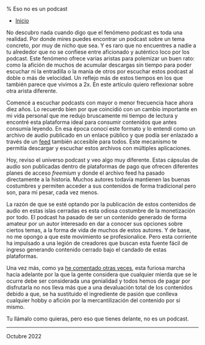 % Eso no es un podcast

- [Inicio](../index.html)


No descubro nada cuando digo que el fenómeno podcast es toda una realidad. Por
donde mires puedes encontrar un podcast sobre un tema concreto, por muy de nicho
que sea. Y es raro que no encuentres a nadie a tu alrededor que no se confiese
entre aficionado y auténtico loco por los podcast. Este fenómeno ofrece varias
aristas para polemizar un buen rato: como la afición de muchos de acumular
descargas sin tiempo para poder escuchar ni la entradilla o la manía de otros
por escuchar estos podcast al doble o más de velocidad. Un reflejo más de estos
tiempos en los que también parece que vivimos a 2x. En este artículo quiero
reflexionar sobre otra arista diferente. 


Comencé a escuchar podcasts con mayor o menor frecuencia hace ahora diez
años. Lo recuerdo bien por que coincidió con un cambio importante en mi vida
personal que me redujo bruscamente mi tiempo de lectura y encontré esta
plataforma ideal para consumir contenidos que antes consumía leyendo. En esa
época conocí este formato y lo entendí como un archivo de audio publicado en un
enlace público y que podía ser enlazado a través de un
[feed](https://es.wikipedia.org/wiki/Fuente_web) también accesible para
todos. Este mecanismo te permitía descargar y escuchar estos archivos con
múltiples aplicaciones.

Hoy, reviso el universo podcast y veo algo muy diferente. Estas cápsulas de
audio son publicadas dentro de plataformas de pago que ofrecen diferentes planes
de acceso *freemium* y donde el archivo feed ha pasado directamente a la
historia. Muchos autores todavía mantienen las buenas costumbres y permiten
acceder a sus contenidos de forma tradicional pero son, para mi pesar, cada vez
menos.

La razón de que se esté optando por la publicación de estos contenidos de audio
en estas islas cerradas es esta odiosa costumbre de la monetización por todo. El
podcast ha pasado de ser un contenido generado de forma amateur por un autor
interesado en dar a conocer sus opciones sobre ciertos temas, a la forma de vida
de muchos de estos autores. Y de base, no me opongo a que este movimiento se
profesionalice. Pero esta corriente ha impulsado a una legión de creadores que
buscan esta fuente fácil de ingreso generando contenido cerrado bajo el candado
de estas plataformas.

Una vez más, como ya [he comentado otras
veces](https://texto-plano.xyz/~sdemingo/blog/gemini-como-solucion.md.html),
esta furiosa marcha hacia adelante por la que la gente considera que cualquier
mierda que se le ocurre debe ser considerada una genialidad y todos hemos de
pagar por disfrutarla no nos lleva más que a una devaluación total de los
contenidos debido a que, se ha sustituido el ingrediente de pasión que conlleva
cualquier hobby o afición por la mercantilización del contenido por si mismo.

Tu llámalo como quieras, pero eso que tienes delante, no es un podcast.



---

Octubre 2022
